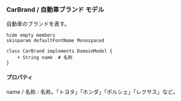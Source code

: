 ### CarBrand / 自動車ブランド モデル

自動車のブランドを表す。

```plantuml
hide empty members
skinparam defaultFontName Monospaced

class CarBrand implements DomainModel {
    + String name  # 名称
}
```

#### プロパティ

name / 名称
: 名称。「トヨタ」「ホンダ」「ポルシェ」「レクサス」など。
